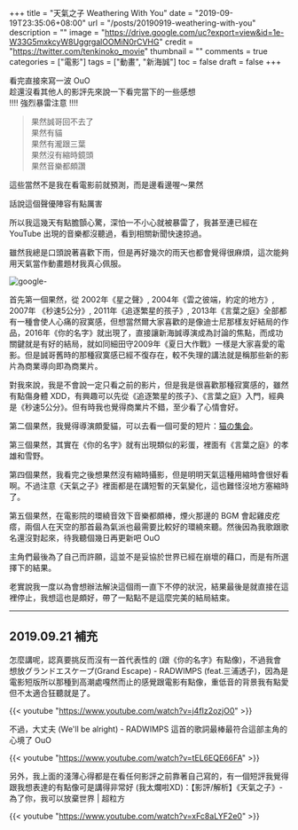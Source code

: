 +++
title = "天氣之子 Weathering With You"
date = "2019-09-19T23:35:06+08:00"
url = "/posts/20190919-weathering-with-you"
description = ""
image = "https://drive.google.com/uc?export=view&id=1e-W33G5mxkcyW8UggrgalOOMiN0rCVHG"
credit = "https://twitter.com/tenkinoko_movie"
thumbnail = ""
comments = true
categories = ["電影"]
tags = ["動畫", "新海誠"]
toc = false
draft = false
+++
<!-- https://drive.google.com/uc?export=view&id=1e-W33G5mxkcyW8UggrgalOOMiN0rCVHG -->

看完直接來寫一波 OuO  
趁還沒看其他人的影評先來說一下看完當下的一些感想  
!!!! 強烈暴雷注意 !!!!

<!--more-->

> 果然誠哥回不去了  
> 果然有貓  
> 果然有瀧跟三葉  
> 果然沒有縮時鏡頭  
> 果然音樂都頗讚

這些當然不是我在看電影前就預測，而是邊看邊喔～果然

話說這個聲優陣容有點厲害

所以我這幾天有點膽顫心驚，深怕一不小心就被暴雷了，我甚至連已經在 YouTube 出現的音樂都沒聽過，看到相關新聞快速掠過。

雖然我總是口頭說著喜歡下雨，但是再好幾次的雨天也都會覺得很麻煩，這次能夠用天氣當作動畫題材我真心佩服。

![google- ](https://drive.google.com/open?id=1e-W33G5mxkcyW8UggrgalOOMiN0rCVHG)

首先第一個果然，從 2002年《星之聲》, 2004年《雲之彼端，約定的地方》, 2007年 《秒速5公分》, 2011年《追逐繁星的孩子》, 2013年《言葉之庭》全部都有一種會使人心痛的寂寞感，但想當然爾大家喜歡的是像迪士尼那樣友好結局的作品，2016年《你的名字》就出現了，直接讓新海誠導演成為討論的焦點，而成功關鍵就是有好的結局，就如同細田守2009年《夏日大作戰》一樣是大家喜愛的電影。但是誠哥舊時的那種寂寞感已經不復存在，較不失理的講法就是稱那些新的影片為商業導向即為商業片。

對我來說，我是不會說一定只看之前的影片，但是我是很喜歡那種寂寞感的，雖然有點傷身體 XDD，有興趣可以先從《追逐繁星的孩子》、《言葉之庭》入門，經典是《秒速5公分》。但有時我也覺得商業片不錯，至少看了心情會好。

第二個果然，我覺得導演頗愛貓，可以去看一個可愛的短片：[猫の集会](https://www.youtube.com/watch?v=wafGAcUim5A)。

第三個果然，其實在《你的名字》就有出現類似的彩蛋，裡面有《言葉之庭》的孝雄和雪野。

第四個果然，我看完之後想果然沒有縮時攝影，但是明明天氣這種用縮時會很好看啊。不過注意《天氣之子》裡面都是在講短暫的天氣變化，這也難怪沒地方塞縮時了。

第五個果然，在電影院的環繞音效下音樂都頗棒，煙火那邊的 BGM 會起雞皮疙瘩，兩個人在天空的那首最為氣派也最需要比較好的環繞來聽。然後因為我歌跟歌名還沒對起來，待我聽個幾日再更新吧 OuO

主角們最後為了自己而許願，這並不是妥協於世界已經在崩壞的藉口，而是有所選擇下的結果。

老實說我一度以為會想辦法解決這個雨一直下不停的狀況，結果最後是就直接在這裡停止，我想這也是頗好，帶了一點點不是這麼完美的結局結束。

---

## 2019.09.21 補充

怎麼講呢，認真要挑反而沒有一首代表性的 (跟《你的名字》有點像)，不過我會想放グランドエスケープ(Grand Escape) - RADWIMPS (feat.三浦透子)，因為是電影短版所以那種到高潮處嘎然而止的感覺跟電影有點像，重低音的背景我有點愛但不太適合狂聽就是了。

{{< youtube "https://www.youtube.com/watch?v=j4fIz2ozjO0" >}}

不過，大丈夫 (We'll be alright) - RADWIMPS 這首的歌詞最棒最符合這部主角的心境了 OuO

{{< youtube "https://www.youtube.com/watch?v=tEL6EQE66FA" >}}

另外，我上面的淺薄心得都是在看任何影評之前靠著自己寫的，有一個短評我覺得跟我想表達的有點像可是講得非常好 (我太爛啦XD)：【影評/解析】《天氣之子》-為了你，我可以放棄世界 | 超粒方

{{< youtube "https://www.youtube.com/watch?v=xFc8aLYF2e0" >}}

